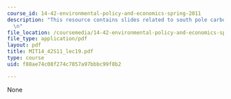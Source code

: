 ```yaml
---
course_id: 14-42-environmental-policy-and-economics-spring-2011
description: "This resource contains slides related to south pole carbon asset management.\r\
  \n"
file_location: /coursemedia/14-42-environmental-policy-and-economics-spring-2011/f88ae74c08f274c7857a97bbbc99f8b2_MIT14_42S11_lec19.pdf
file_type: application/pdf
layout: pdf
title: MIT14_42S11_lec19.pdf
type: course
uid: f88ae74c08f274c7857a97bbbc99f8b2

---
```

None
